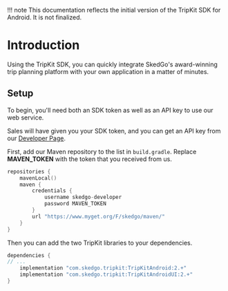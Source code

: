 !!! note
    This documentation reflects the initial version of the TripKit SDK for Android. It is not finalized.
    
# Introduction

Using the TripKit SDK, you can quickly integrate SkedGo's award-winning trip planning platform with your own application
in a matter of minutes.

## Setup

To begin, you'll need both an SDK token as well as an API key to use our web service.

Sales will have given you your SDK token, and you can get an API key from our [Developer Page](https://developer.tripgo.com).

First, add our Maven repository to the list in `build.gradle`. Replace **MAVEN_TOKEN** with the token that you received
from us.

```kotlin
repositories {
    mavenLocal()
    maven {
        credentials {
            username skedgo-developer
            password MAVEN_TOKEN
        }
        url "https://www.myget.org/F/skedgo/maven/"
    }
}
```

Then you can add the two TripKit libraries to your dependencies.
```kotlin
dependencies {
// ...
    implementation "com.skedgo.tripkit:TripKitAndroid:2.+"
    implementation "com.skedgo.tripkit:TripKitAndroidUI:2.+"
}
```
